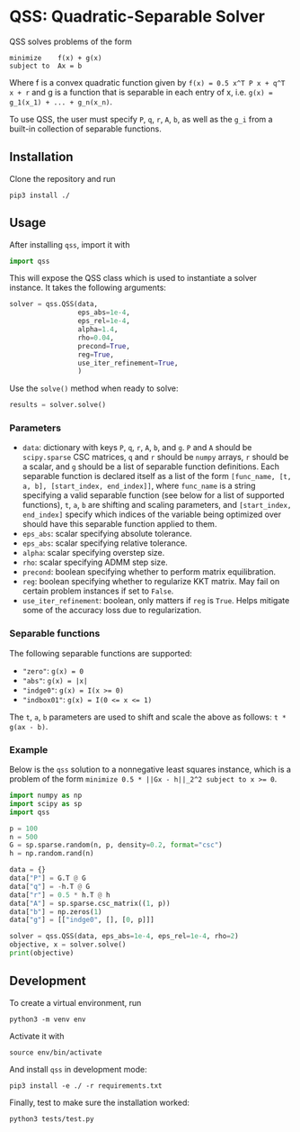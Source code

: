 # QSS: Quadratic-Separable Solver
QSS solves problems of the form 

``` 
minimize    f(x) + g(x)
subject to  Ax = b
```

Where f is a convex quadratic function given by `f(x) = 0.5 x^T P x + q^T x + r` and g is a function that is separable in each entry of x, i.e. `g(x) = g_1(x_1) + ... + g_n(x_n)`.

To use QSS, the user must specify `P`, `q`, `r`, `A`, `b`, as well as the `g_i` from a built-in collection of separable functions. 

## Installation
Clone the repository and run
```
pip3 install ./
```

## Usage
After installing `qss`, import it with
```python
import qss
```
This will expose the QSS class which is used to instantiate a solver instance. It takes the following arguments:
```python
solver = qss.QSS(data,
                 eps_abs=1e-4,
                 eps_rel=1e-4,
                 alpha=1.4,
                 rho=0.04,
                 precond=True,
                 reg=True,
                 use_iter_refinement=True,
                 )
```
Use the `solve()` method when ready to solve:
```python
results = solver.solve()
```

### Parameters
- `data`: dictionary with keys `P`, `q`, `r`, `A`, `b`, and `g`. `P` and `A` should be `scipy.sparse` CSC matrices, `q` and `r` should be `numpy` arrays, `r` should be a scalar, and `g` should be a list of separable function definitions. Each separable function is declared itself as a list of the form `[func_name, [t, a, b], [start_index, end_index]]`, where `func_name` is a string specifying a valid separable function (see below for a list of supported functions), `t`, `a`, `b` are shifting and scaling parameters, and `[start_index, end_index]` specify which indices of the variable being optimized over should have this separable function applied to them. 
- `eps_abs`: scalar specifying absolute tolerance.
- `eps_abs`: scalar specifying relative tolerance.
- `alpha`: scalar specifying overstep size.
- `rho`: scalar specifying ADMM step size.
- `precond`: boolean specifying whether to perform matrix equilibration.
- `reg`: boolean specifying whether to regularize KKT matrix. May fail on certain problem instances if set to `False`.
- `use_iter_refinement`: boolean, only matters if `reg` is `True`. Helps mitigate some of the accuracy loss due to regularization. 

### Separable functions
The following separable functions are supported: 
- `"zero"`: `g(x) = 0`
- `"abs"`: `g(x) = |x|`
- `"indge0"`: `g(x) = I(x >= 0)`
- `"indbox01"`: `g(x) = I(0 <= x <= 1)`

The `t`, `a`, `b` parameters are used to shift and scale the above as follows: `t * g(ax - b)`.

### Example
Below is the `qss` solution to a nonnegative least squares instance, which is a problem of the form 
`minimize 0.5 * ||Gx - h||_2^2 subject to x >= 0`.
```python
import numpy as np
import scipy as sp
import qss

p = 100
n = 500
G = sp.sparse.random(n, p, density=0.2, format="csc")
h = np.random.rand(n)

data = {}
data["P"] = G.T @ G
data["q"] = -h.T @ G
data["r"] = 0.5 * h.T @ h
data["A"] = sp.sparse.csc_matrix((1, p)) 
data["b"] = np.zeros(1)
data["g"] = [["indge0", [], [0, p]]]

solver = qss.QSS(data, eps_abs=1e-4, eps_rel=1e-4, rho=2)
objective, x = solver.solve()
print(objective)
```

## Development
To create a virtual environment, run
```
python3 -m venv env
```
Activate it with 
```
source env/bin/activate
```
And install `qss` in development mode:
```
pip3 install -e ./ -r requirements.txt
```
Finally, test to make sure the installation worked:
```
python3 tests/test.py
```
